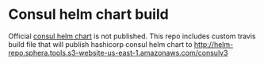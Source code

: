 # Consul helm chart build
Official [consul helm chart](https://github.com/hashicorp/consul-helm) is not published.
This repo includes custom travis build file that will publish hashicorp consul helm chart to http://helm-repo.sphera.tools.s3-website-us-east-1.amazonaws.com/consulv3
